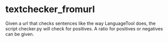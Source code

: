 # textchecker_fromurl

Given a url that checks sentences like the way LanguageTool does, the script checker.py will check for positives. A ratio for positives or negatives can be given.
